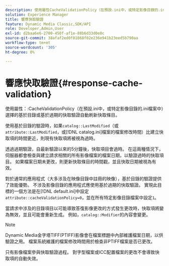 ```yaml
---
description: 使用屬性CacheValidationPolicy（在預設.ini中，或特定影像目錄的.ini檔案中）選擇的基於目錄或基於過期的快取驗證自動刷新快取條目。
solution: Experience Manager
title: 響應快取驗證
feature: Dynamic Media Classic,SDK/API
role: Developer,Admin,User
exl-id: d2baa6e6-2700-450f-af1e-88b6d33d0e0c
source-git-commit: 38afaf2ed0f01868f02e236e941b23eed5b790aa
workflow-type: tm+mt
source-wordcount: '305'
ht-degree: 0%

---
```


# 響應快取驗證{#response-cache-validation}

使用屬性：:CacheValidationPolicy（在預設.ini中，或特定影像目錄的.ini檔案中）選擇的基於目錄或基於過期的快取驗證自動刷新快取條目。

使用基於目錄的驗證時，如果`catalog::LastModified`（或`attribute::LastModified`，或[!DNL catalog.ini]檔案的檔案修改時間）比建立快取項的時間更近，則現有快取項將被視為過時。

透過過期驗證，自最新驗證以來的5分鐘後，快取項目會過時。 在這兩種情況下，伺服器都會檢查與建立請求相關的所有影像檔案的檔案日期，以驗證過時的快取項目。 如果檔案日期未更改，則更新快取條目的時間戳，並且快取日期被視為有效。

對於通常的應用程式（大多涉及在映像目錄中註冊的映像），基於目錄的驗證提供了效能優勢。 不涉及影像目錄的應用程式應使用基於過期的快取驗證。 實現此目標的一個方法是在[!DNL default.ini]中設定`attribute::cacheValidationPolicy=0`，並在所有特定影像目錄檔案中設定`1`。

當請求中涉及的目錄項目以可能導致答復影像更改的方式發生更改時，快取項將變為無效，並且可能會重新生成。 例如，`catalog::Modifier`的內容會變更。

>[!NOTE]
>
>Dynamic Media金字塔TIFF(PTIFF)影像會在檔案標題中內部維護檔案日期，以供驗證之用。 檔案系統維護的檔案修改時間用於檢查非PTIFF檔案是否已更改。

只有影像檔案參與快取驗證過程。 對字型檔案或ICC配置檔案的更改不會導致快取項的自動失效。
